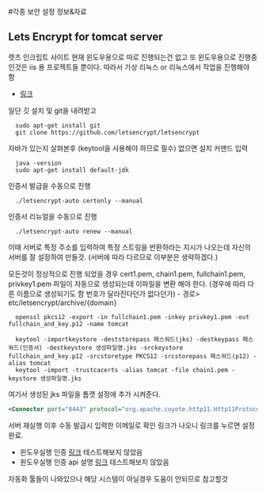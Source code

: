 #각종 보안 설정 정보&자료

## Lets Encrypt for tomcat server
  렛츠 인크립트 사이트 현재 윈도우용으로 따로 진행되는건 없고 또 윈도우용으로 진행중인것은 iis 용 프로젝트들 뿐이다. 따라서 가상 리눅스 or 리눅스에서 작업을 진행해야 함
  - [링크](https://letsencrypt.org/)

  일단 깃 설치 및 git을 내려받고
  ```shell
    sudo apt-get install git
    git clone https://github.com/letsencrypt/letsencrypt
  ```

  자바가 있는지 살펴본후 (keytool을 사용해야 하므로 필수) 없으면 설치 커맨드 입력
  ```shell
    java -version
    sudo apt-get install default-jdk
  ```

  인증서 발급을 수동으로 진행
  ```shell
    ./letsencrypt-auto certonly --manual
  ```
  인증서 리뉴얼을 수동으로 진행
  ```shell
    ./letsencrypt-auto renew --manual
  ```
  이때 서버로 특정 주소를 입력하여 특정 스트링을 반환하라는 지시가 나오는데 자신의 서버를 잘 설정하여 만들것. (서버에 따라 다르므로 이부분은 생략하겠다.)

  모든것이 정상적으로 진행 되었을 경우
  cert1.pem,  chain1.pem,  fullchain1.pem,  privkey1.pem
  파일이 자동으로 생성되는데 이파일을 변환 해야 한다. (경우에 따라 다른 이름으로 생성되기도 함 번호가 달라진다던가 없다던가)
    - 경로> etc/letsencrypt/archive/{domain}
  ```shell
    openssl pkcs12 -export -in fullchain1.pem -inkey privkey1.pem -out fullchain_and_key.p12 -name tomcat

    keytool -importkeystore -deststorepass 패스워드(jks) -destkeypass 패스워드(인증서) -destkeystore 생성파일명.jks -srckeystore fullchain_and_key.p12 -srcstoretype PKCS12 -srcstorepass 패스워드(p12) -alias tomcat
    keytool -import -trustcacerts -alias tomcat -file chain1.pem -keystore 생성파일명.jks    

  ```

  여기서 생성된 jks 파일을 톰캣 설정에 추가 시켜준다.
  ```xml
  <Connector port="8443" protocol="org.apache.coyote.http11.Http11Protocol" URIEncoding="UTF-8" maxThreads="150" SSLEnabled="true" scheme="https" secure="true" clientAuth="false" sslProtocol="TLS" keystoreFile="jks 파일위치" keystorePass="jks패스워드" keyAlias="tomcat" keyPass="인증서패스워드"/>
  ```

  서버 재실행 이후 수동 발급시 입력한 이메일로 확인 링크가 나오니 링크를 누르면 설정 완료. 
  - 윈도우실행 인증 [링크](https://github.com/Lone-Coder/letsencrypt-win-simple/releases) 테스트해보지 않았음
  - 윈도우실행 인증 api 설명 [링크](https://github.com/Lone-Coder/letsencrypt-win-simple/wiki/How-to-Run) 테스트해보지 않았음

자동화 툴들이 나와있으나 해당 시스템이 아닐경우 도움이 안되므로 참고할것
